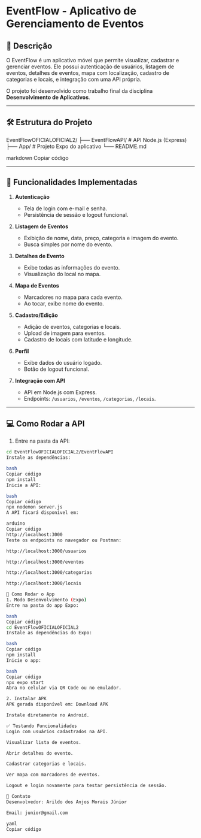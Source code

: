 # EventFlow - Aplicativo de Gerenciamento de Eventos

## 📌 Descrição
O EventFlow é um aplicativo móvel que permite visualizar, cadastrar e gerenciar eventos. Ele possui autenticação de usuários, listagem de eventos, detalhes de eventos, mapa com localização, cadastro de categorias e locais, e integração com uma API própria.

O projeto foi desenvolvido como trabalho final da disciplina **Desenvolvimento de Aplicativos**.

---

## 🛠 Estrutura do Projeto

EventFlowOFICIALOFICIAL2/
├── EventFlowAPI/ # API Node.js (Express)
├── App/ # Projeto Expo do aplicativo
└── README.md

markdown
Copiar código

---

## 🚀 Funcionalidades Implementadas

1. **Autenticação**
   - Tela de login com e-mail e senha.
   - Persistência de sessão e logout funcional.

2. **Listagem de Eventos**
   - Exibição de nome, data, preço, categoria e imagem do evento.
   - Busca simples por nome do evento.

3. **Detalhes de Evento**
   - Exibe todas as informações do evento.
   - Visualização do local no mapa.

4. **Mapa de Eventos**
   - Marcadores no mapa para cada evento.
   - Ao tocar, exibe nome do evento.

5. **Cadastro/Edição**
   - Adição de eventos, categorias e locais.
   - Upload de imagem para eventos.
   - Cadastro de locais com latitude e longitude.

6. **Perfil**
   - Exibe dados do usuário logado.
   - Botão de logout funcional.

7. **Integração com API**
   - API em Node.js com Express.
   - Endpoints: `/usuarios`, `/eventos`, `/categorias`, `/locais`.

---

## 💻 Como Rodar a API

1. Entre na pasta da API:

```bash
cd EventFlowOFICIALOFICIAL2/EventFlowAPI
Instale as dependências:

bash
Copiar código
npm install
Inicie a API:

bash
Copiar código
npx nodemon server.js
A API ficará disponível em:

arduino
Copiar código
http://localhost:3000
Teste os endpoints no navegador ou Postman:

http://localhost:3000/usuarios

http://localhost:3000/eventos

http://localhost:3000/categorias

http://localhost:3000/locais

📱 Como Rodar o App
1. Modo Desenvolvimento (Expo)
Entre na pasta do app Expo:

bash
Copiar código
cd EventFlowOFICIALOFICIAL2
Instale as dependências do Expo:

bash
Copiar código
npm install
Inicie o app:

bash
Copiar código
npx expo start
Abra no celular via QR Code ou no emulador.

2. Instalar APK
APK gerada disponível em: Download APK

Instale diretamente no Android.

✅ Testando Funcionalidades
Login com usuários cadastrados na API.

Visualizar lista de eventos.

Abrir detalhes do evento.

Cadastrar categorias e locais.

Ver mapa com marcadores de eventos.

Logout e login novamente para testar persistência de sessão.

🔑 Contato
Desenvolvedor: Arildo dos Anjos Morais Júnior

Email: junior@gmail.com

yaml
Copiar código
